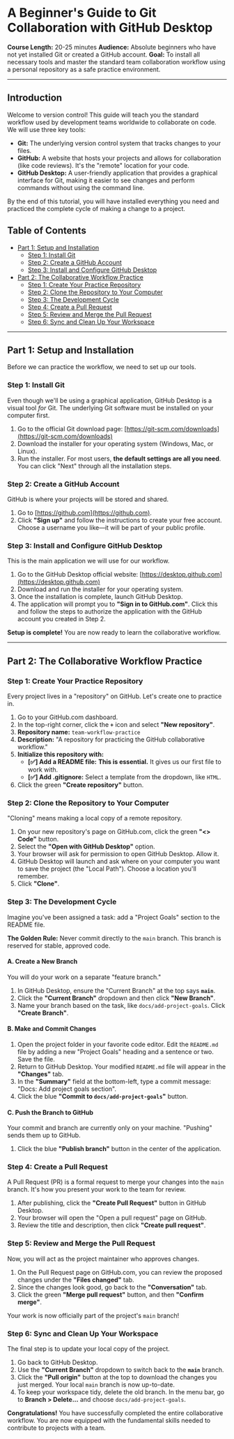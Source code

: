 # A Beginner's Guide to Git Collaboration with GitHub Desktop

**Course Length:** 20-25 minutes
**Audience:** Absolute beginners who have not yet installed Git or created a GitHub account.
**Goal:** To install all necessary tools and master the standard team collaboration workflow using a personal repository as a safe practice environment.

---

## Introduction

Welcome to version control! This guide will teach you the standard workflow used by development teams worldwide to collaborate on code. We will use three key tools:

*   **Git:** The underlying version control system that tracks changes to your files.
*   **GitHub:** A website that hosts your projects and allows for collaboration (like code reviews). It's the "remote" location for your code.
*   **GitHub Desktop:** A user-friendly application that provides a graphical interface for Git, making it easier to see changes and perform commands without using the command line.

By the end of this tutorial, you will have installed everything you need and practiced the complete cycle of making a change to a project.

## Table of Contents

*   [Part 1: Setup and Installation](#part-1-setup-and-installation)
    *   [Step 1: Install Git](#step-1-install-git)
    *   [Step 2: Create a GitHub Account](#step-2-create-a-github-account)
    *   [Step 3: Install and Configure GitHub Desktop](#step-3-install-and-configure-github-desktop)
*   [Part 2: The Collaborative Workflow Practice](#part-2-the-collaborative-workflow-practice)
    *   [Step 1: Create Your Practice Repository](#step-1-create-your-practice-repository)
    *   [Step 2: Clone the Repository to Your Computer](#step-2-clone-the-repository-to-your-computer)
    *   [Step 3: The Development Cycle](#step-3-the-development-cycle)
    *   [Step 4: Create a Pull Request](#step-4-create-a-pull-request)
    *   [Step 5: Review and Merge the Pull Request](#step-5-review-and-merge-the-pull-request)
    *   [Step 6: Sync and Clean Up Your Workspace](#step-6-sync-and-clean-up-your-workspace)

---

## Part 1: Setup and Installation

Before we can practice the workflow, we need to set up our tools.

### Step 1: Install Git

Even though we'll be using a graphical application, GitHub Desktop is a visual tool *for* Git. The underlying Git software must be installed on your computer first.

1.  Go to the official Git download page: [https://git-scm.com/downloads](https://git-scm.com/downloads)
2.  Download the installer for your operating system (Windows, Mac, or Linux).
3.  Run the installer. For most users, **the default settings are all you need**. You can click "Next" through all the installation steps.

### Step 2: Create a GitHub Account

GitHub is where your projects will be stored and shared.

1.  Go to [https://github.com](https://github.com).
2.  Click **"Sign up"** and follow the instructions to create your free account. Choose a username you like—it will be part of your public profile.

### Step 3: Install and Configure GitHub Desktop

This is the main application we will use for our workflow.

1.  Go to the GitHub Desktop official website: [https://desktop.github.com](https://desktop.github.com)
2.  Download and run the installer for your operating system.
3.  Once the installation is complete, launch GitHub Desktop.
4.  The application will prompt you to **"Sign in to GitHub.com"**. Click this and follow the steps to authorize the application with the GitHub account you created in Step 2.

**Setup is complete!** You are now ready to learn the collaborative workflow.

---

## Part 2: The Collaborative Workflow Practice

### Step 1: Create Your Practice Repository

Every project lives in a "repository" on GitHub. Let's create one to practice in.

1.  Go to your GitHub.com dashboard.
2.  In the top-right corner, click the **`+`** icon and select **"New repository"**.
3.  **Repository name:** `team-workflow-practice`
4.  **Description:** "A repository for practicing the GitHub collaborative workflow."
5.  **Initialize this repository with:**
    *   **[✅] Add a README file:** **This is essential.** It gives us our first file to work with.
    *   **[✅] Add .gitignore:** Select a template from the dropdown, like `HTML`.
6.  Click the green **"Create repository"** button.

### Step 2: Clone the Repository to Your Computer

"Cloning" means making a local copy of a remote repository.

1.  On your new repository's page on GitHub.com, click the green **"<> Code"** button.
2.  Select the **"Open with GitHub Desktop"** option.
3.  Your browser will ask for permission to open GitHub Desktop. Allow it.
4.  GitHub Desktop will launch and ask where on your computer you want to save the project (the "Local Path"). Choose a location you'll remember.
5.  Click **"Clone"**.

### Step 3: The Development Cycle

Imagine you've been assigned a task: add a "Project Goals" section to the README file.

**The Golden Rule:** Never commit directly to the `main` branch. This branch is reserved for stable, approved code.

#### A. Create a New Branch

You will do your work on a separate "feature branch."

1.  In GitHub Desktop, ensure the "Current Branch" at the top says **`main`**.
2.  Click the **"Current Branch"** dropdown and then click **"New Branch"**.
3.  Name your branch based on the task, like `docs/add-project-goals`. Click **"Create Branch"**.

#### B. Make and Commit Changes

1.  Open the project folder in your favorite code editor. Edit the `README.md` file by adding a new "Project Goals" heading and a sentence or two. Save the file.
2.  Return to GitHub Desktop. Your modified `README.md` file will appear in the **"Changes"** tab.
3.  In the **"Summary"** field at the bottom-left, type a commit message: "Docs: Add project goals section".
4.  Click the blue **"Commit to `docs/add-project-goals`"** button.

#### C. Push the Branch to GitHub

Your commit and branch are currently only on your machine. "Pushing" sends them up to GitHub.

1.  Click the blue **"Publish branch"** button in the center of the application.

### Step 4: Create a Pull Request

A Pull Request (PR) is a formal request to merge your changes into the `main` branch. It's how you present your work to the team for review.

1.  After publishing, click the **"Create Pull Request"** button in GitHub Desktop.
2.  Your browser will open the "Open a pull request" page on GitHub.
3.  Review the title and description, then click **"Create pull request"**.

### Step 5: Review and Merge the Pull Request

Now, you will act as the project maintainer who approves changes.

1.  On the Pull Request page on GitHub.com, you can review the proposed changes under the **"Files changed"** tab.
2.  Since the changes look good, go back to the **"Conversation"** tab.
3.  Click the green **"Merge pull request"** button, and then **"Confirm merge"**.

Your work is now officially part of the project's `main` branch!

### Step 6: Sync and Clean Up Your Workspace

The final step is to update your local copy of the project.

1.  Go back to GitHub Desktop.
2.  Use the **"Current Branch"** dropdown to switch back to the **`main`** branch.
3.  Click the **"Pull origin"** button at the top to download the changes you just merged. Your local `main` branch is now up-to-date.
4.  To keep your workspace tidy, delete the old branch. In the menu bar, go to **Branch > Delete...** and choose `docs/add-project-goals`.

**Congratulations!** You have successfully completed the entire collaborative workflow. You are now equipped with the fundamental skills needed to contribute to projects with a team.
